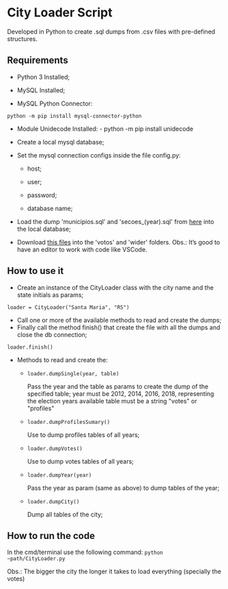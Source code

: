 # City Loader Script

Developed in Python to create .sql dumps from .csv files with pre-defined structures.

## Requirements

- Python 3 Installed;

- MySQL Installed;

- MySQL Python Connector:

`python -m pip install mysql-connector-python`

- Module Unidecode Installed: - python -m pip install unidecode

- Create a local mysql database;

- Set the mysql connection configs inside the file config.py:

  - host;

  - user;

  - password;

  - database name;

- Load the dump 'municipios.sql' and 'secoes\_(year).sql' from [here](https://drive.google.com/drive/folders/1mc0ybopl-KnEg7XdyOoR74Vhda-lpiNR?usp=sharing) into the local database;

- Download [this files](https://drive.google.com/drive/folders/1y-q3S5rZPwQ2POAuKzZQwYIf6Zbow5J8?usp=sharing) into the 'votos' and 'wider' folders.
  Obs.: It’s good to have an editor to work with code like VSCode.

## How to use it

- Create an instance of the CityLoader class with the city name and the state initials as params;

`loader = CityLoader("Santa Maria", "RS")`

- Call one or more of the available methods to read and create the dumps;
- Finally call the method finish() that create the file with all the dumps and close the db connection;

`loader.finish()`

- Methods to read and create the:

  - `loader.dumpSingle(year, table)`

    Pass the year and the table as params to create the dump of the specified table;
    year must be 2012, 2014, 2016, 2018, representing the election years available
    table must be a string "votes" or "profiles"

  - `loader.dumpProfilesSumary()`

    Use to dump profiles tables of all years;

  - `loader.dumpVotes()`

    Use to dump votes tables of all years;

  - `loader.dumpYear(year)`

    Pass the year as param (same as above) to dump tables of the year;

  - `loader.dumpCity()`

    Dump all tables of the city;

## How to run the code

In the cmd/terminal use the following command:
`python ~path/CityLoader.py`

Obs.: The bigger the city the longer it takes to load everything (specially the votes)
